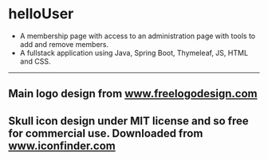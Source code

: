 # helloUser
- A membership page with access to an administration page with tools to add and remove members.
- A fullstack application using Java, Spring Boot, Thymeleaf, JS, HTML and CSS.
---------------------------------------------------------------------------------------------------------
Main logo design from www.freelogodesign.com
---------------------------------------------------------------------------------------------------------
Skull icon design under MIT license and so free for commercial use. Downloaded from www.iconfinder.com
---------------------------------------------------------------------------------------------------------
